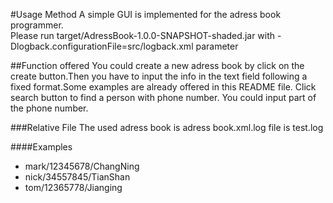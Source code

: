 #Usage Method
   A simple GUI is implemented for the adress book programmer.  
   Please run target/AdressBook-1.0.0-SNAPSHOT-shaded.jar with -Dlogback.configurationFile=src/logback.xml parameter

##Function offered
   You could create a new adress book by click on the create button.Then you have to input the info in the text field following a fixed format.Some examples are already offered in this README file.
   Click search button to find a person with phone number. You could input part of the phone number.  

###Relative File
   The used adress book is adress book.xml.log file is test.log  

####Examples
  + mark/12345678/ChangNing 
  + nick/34557845/TianShan
  + tom/12365778/Jianging

